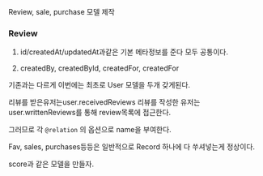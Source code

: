 

Review, sale, purchase 모델 제작


### Review

1. id/createdAt/updatedAt과같은 기본 메타정보를 준다 모두 공통이다.

2. createdBy, createdById,  createdFor, createdFor

기존과는 다르게 이번에는 최초로 User 모델을 두개 갖게된다.



리뷰를 받은유저는user.receivedReviews
리뷰를 작성한 유저는 user.writtenReviews를 통해 review목록에 접근한다.

그러므로 각 `@relation` 의 옵션으로 name을 부여한다.

Fav, sales, purchases등등은 일반적으로 Record 하나에 다 쑤셔넣는게 정상이다.

score과 같은 모델을 만들자.
